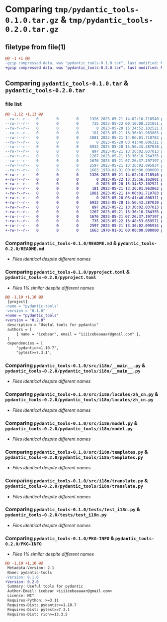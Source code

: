 # Comparing `tmp/pydantic_tools-0.1.0.tar.gz` & `tmp/pydantic_tools-0.2.0.tar.gz`

## filetype from file(1)

```diff
@@ -1 +1 @@
-gzip compressed data, was "pydantic_tools-0.1.0.tar", last modified: Mon May 22 00:10:08 2023, max compression
+gzip compressed data, was "pydantic_tools-0.2.0.tar", last modified: Mon May 22 13:48:53 2023, max compression
```

## Comparing `pydantic_tools-0.1.0.tar` & `pydantic_tools-0.2.0.tar`

### file list

```diff
@@ -1,12 +1,13 @@
--rw-r--r--   0        0        0     1326 2023-05-21 14:02:10.710540 pydantic_tools-0.1.0/README.md
--rw-r--r--   0        0        0      735 2023-05-22 00:10:08.321851 pydantic_tools-0.1.0/pyproject.toml
--rw-r--r--   0        0        0        0 2023-05-20 15:34:52.102521 pydantic_tools-0.1.0/src/alias/__init__.py
--rw-r--r--   0        0        0      181 2023-05-21 13:36:01.963863 pydantic_tools-0.1.0/src/i18n/__init__.py
--rw-r--r--   0        0        0     1881 2023-05-21 14:06:01.710783 pydantic_tools-0.1.0/src/i18n/__main__.py
--rw-r--r--   0        0        0        0 2023-05-20 03:41:40.806311 pydantic_tools-0.1.0/src/i18n/locales/__init__.py
--rw-r--r--   0        0        0     6932 2023-05-20 15:56:43.387030 pydantic_tools-0.1.0/src/i18n/locales/zh_cn.py
--rw-r--r--   0        0        0      897 2023-05-21 13:36:02.037013 pydantic_tools-0.1.0/src/i18n/model.py
--rw-r--r--   0        0        0     1267 2023-05-21 13:36:10.764355 pydantic_tools-0.1.0/src/i18n/templates.py
--rw-r--r--   0        0        0     1676 2023-05-21 07:26:37.197197 pydantic_tools-0.1.0/src/i18n/translate.py
--rw-r--r--   0        0        0     2597 2023-05-21 13:36:02.095934 pydantic_tools-0.1.0/tests/test_i18n.py
--rw-r--r--   0        0        0     1663 1970-01-01 00:00:00.000000 pydantic_tools-0.1.0/PKG-INFO
+-rw-r--r--   0        0        0     1326 2023-05-21 14:02:10.710540 pydantic_tools-0.2.0/README.md
+-rw-r--r--   0        0        0        0 2023-05-22 13:35:56.162801 pydantic_tools-0.2.0/pydantic_tools/__init__.py
+-rw-r--r--   0        0        0        0 2023-05-20 15:34:52.102521 pydantic_tools-0.2.0/pydantic_tools/alias/__init__.py
+-rw-r--r--   0        0        0      181 2023-05-21 13:36:01.963863 pydantic_tools-0.2.0/pydantic_tools/i18n/__init__.py
+-rw-r--r--   0        0        0     1881 2023-05-21 14:06:01.710783 pydantic_tools-0.2.0/pydantic_tools/i18n/__main__.py
+-rw-r--r--   0        0        0        0 2023-05-20 03:41:40.806311 pydantic_tools-0.2.0/pydantic_tools/i18n/locales/__init__.py
+-rw-r--r--   0        0        0     6932 2023-05-20 15:56:43.387030 pydantic_tools-0.2.0/pydantic_tools/i18n/locales/zh_cn.py
+-rw-r--r--   0        0        0      897 2023-05-21 13:36:02.037013 pydantic_tools-0.2.0/pydantic_tools/i18n/model.py
+-rw-r--r--   0        0        0     1267 2023-05-21 13:36:10.764355 pydantic_tools-0.2.0/pydantic_tools/i18n/templates.py
+-rw-r--r--   0        0        0     1676 2023-05-21 07:26:37.197197 pydantic_tools-0.2.0/pydantic_tools/i18n/translate.py
+-rw-r--r--   0        0        0      735 2023-05-22 13:48:53.659571 pydantic_tools-0.2.0/pyproject.toml
+-rw-r--r--   0        0        0     2597 2023-05-21 13:36:02.095934 pydantic_tools-0.2.0/tests/test_i18n.py
+-rw-r--r--   0        0        0     1663 1970-01-01 00:00:00.000000 pydantic_tools-0.2.0/PKG-INFO
```

### Comparing `pydantic_tools-0.1.0/README.md` & `pydantic_tools-0.2.0/README.md`

 * *Files identical despite different names*

### Comparing `pydantic_tools-0.1.0/pyproject.toml` & `pydantic_tools-0.2.0/pyproject.toml`

 * *Files 1% similar despite different names*

```diff
@@ -1,10 +1,10 @@
 [project]
-name = "pydantic-tools"
-version = "0.1.0"
+name = "pydantic_tools"
+version = "0.2.0"
 description = "Useful tools for pydantic"
 authors = [
     { name = "icebear", email = "iiiicebeaaaar@gmail.com" },
 ]
 dependencies = [
     "pydantic>=1.10.7",
     "pytest>=7.3.1",
```

### Comparing `pydantic_tools-0.1.0/src/i18n/__main__.py` & `pydantic_tools-0.2.0/pydantic_tools/i18n/__main__.py`

 * *Files identical despite different names*

### Comparing `pydantic_tools-0.1.0/src/i18n/locales/zh_cn.py` & `pydantic_tools-0.2.0/pydantic_tools/i18n/locales/zh_cn.py`

 * *Files identical despite different names*

### Comparing `pydantic_tools-0.1.0/src/i18n/model.py` & `pydantic_tools-0.2.0/pydantic_tools/i18n/model.py`

 * *Files identical despite different names*

### Comparing `pydantic_tools-0.1.0/src/i18n/templates.py` & `pydantic_tools-0.2.0/pydantic_tools/i18n/templates.py`

 * *Files identical despite different names*

### Comparing `pydantic_tools-0.1.0/src/i18n/translate.py` & `pydantic_tools-0.2.0/pydantic_tools/i18n/translate.py`

 * *Files identical despite different names*

### Comparing `pydantic_tools-0.1.0/tests/test_i18n.py` & `pydantic_tools-0.2.0/tests/test_i18n.py`

 * *Files identical despite different names*

### Comparing `pydantic_tools-0.1.0/PKG-INFO` & `pydantic_tools-0.2.0/PKG-INFO`

 * *Files 1% similar despite different names*

```diff
@@ -1,10 +1,10 @@
 Metadata-Version: 2.1
 Name: pydantic-tools
-Version: 0.1.0
+Version: 0.2.0
 Summary: Useful tools for pydantic
 Author-Email: icebear <iiiicebeaaaar@gmail.com>
 License: MIT
 Requires-Python: >=3.11
 Requires-Dist: pydantic>=1.10.7
 Requires-Dist: pytest>=7.3.1
 Requires-Dist: rich>=13.3.5
```

